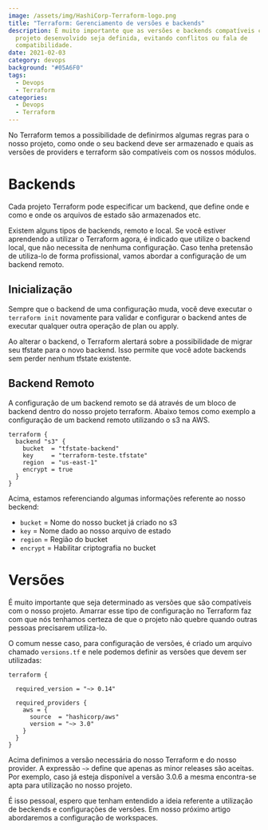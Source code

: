 ```yaml
---
image: /assets/img/HashiCorp-Terraform-logo.png
title: "Terraform: Gerenciamento de versões e backends"
description: É muito importante que as versões e backends compatíveis com o
  projeto desenvolvido seja definida, evitando conflitos ou fala de
  compatibilidade.
date: 2021-02-03
category: devops
background: "#05A6F0"
tags:
  - Devops
  - Terraform
categories:
  - Devops
  - Terraform
---
```

No Terraform temos a possibilidade de definirmos algumas regras para o nosso projeto, como onde o seu backend deve ser armazenado e quais as versões de providers e terraform são compatíveis com os nossos módulos.

# Backends

Cada projeto Terraform pode especificar um backend, que define onde e como e onde os arquivos de estado são armazenados etc.

Existem alguns tipos de backends, remoto e local. Se você estiver aprendendo a utilizar o Terraform agora, é indicado que utilize o backend local, que não necessita de nenhuma configuração. Caso tenha pretensão de utiliza-lo de forma profissional, vamos abordar a configuração de um backend remoto.  

## Inicialização

Sempre que o backend de uma configuração muda, você deve executar o `terraform init` novamente para validar e configurar o backend antes de executar qualquer outra operação de plan ou apply.

Ao alterar o backend, o Terraform alertará sobre a possibilidade de migrar seu tfstate para o novo backend. Isso permite que você adote backends sem perder nenhum tfstate existente.

## Backend Remoto

A configuração de um backend remoto se dá através de um bloco de backend dentro do nosso projeto terraform. Abaixo temos como exemplo a configuração de um backend remoto utilizando o s3 na AWS.

```
terraform {
  backend "s3" {
    bucket  = "tfstate-backend"
    key     = "terraform-teste.tfstate"
    region  = "us-east-1"
    encrypt = true
  }
}
```

Acima, estamos referenciando algumas informações referente ao nosso beckend:

* `bucket` = Nome do nosso bucket já criado no s3
* `key`    = Nome dado ao nosso arquivo de estado
* `region` = Região do bucket
* `encrypt` = Habilitar criptografia no bucket

# Versões

É muito importante que seja determinado as versões que são compatíveis com o nosso projeto. Amarrar esse tipo de configuração no Terraform faz com que nós tenhamos certeza de que o projeto não quebre quando outras pessoas precisarem utiliza-lo. 

O comum nesse caso, para configuração de versões, é criado um arquivo chamado `versions.tf` e nele podemos definir as versões que devem ser utilizadas:

````
terraform {

  required_version = "~> 0.14"

  required_providers {
    aws = {
      source  = "hashicorp/aws"
      version = "~> 3.0"
    }
  }
}
````

Acima definimos a versão necessária do nosso Terraform e do nosso provider. A expressão `~>` define que apenas as minor releases são aceitas. Por exemplo, caso já esteja disponível a versão 3.0.6 a mesma encontra-se apta para utilização no nosso projeto.

É isso pessoal, espero que tenham entendido a ideia referente a utilização de beckends e configurações de versões. Em nosso próximo artigo abordaremos a configuração de workspaces. 
